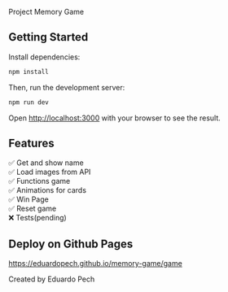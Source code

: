 Project Memory Game

## Getting Started

Install dependencies:

```bash
npm install
```

Then, run the development server:

```bash
npm run dev
```

Open [http://localhost:3000](http://localhost:3000) with your browser to see the result.

## Features

✅ Get and show name \
✅ Load images from API \
✅ Functions game \
✅ Animations for cards \
✅ Win Page \
✅ Reset game \
❌ Tests(pending)

## Deploy on Github Pages

https://eduardopech.github.io/memory-game/game

Created by Eduardo Pech
